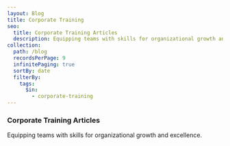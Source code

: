 ```yaml
---
layout: Blog
title: Corporate Training
seo:
  title: Corporate Training Articles
  description: Equipping teams with skills for organizational growth and excellence.
collection:
  path: /blog
  recordsPerPage: 9
  infinitePaging: true
  sortBy: date
  filterBy:
    tags:
      $in:
        - corporate-training
---
```


### Corporate Training Articles

Equipping teams with skills for organizational growth and excellence.

